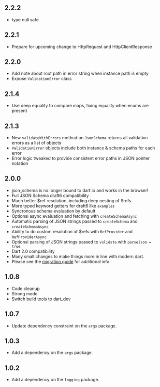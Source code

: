 ## 2.2.2

* type null safe

## 2.2.1

* Prepare for upcoming change to HttpRequest and HttpClientResponse

## 2.2.0

* Add note about root path in error string when instance path is empty
* Expose `ValidationError` class

## 2.1.4

* Use deep equality to compare maps, fixing equality when enums are present

## 2.1.3

* New `validateWithErrors` method on `JsonSchema` returns all validation errors as a list of objects
* `ValidationError` objects include both instance & schema paths for each error
* Error logic tweaked to provide consistent error paths in JSON pointer notation

## 2.0.0

* json_schema is no longer bound to dart:io and works in the browser!
* Full JSON Schema draft6 compatibility
* Much better $ref resolution, including deep nesting of $refs
* More typed keyword getters for draft6 like `examples`
* Syncronous schema evaluation by default
* Optional async evaluation and fetching with `createSchemaAsync`
* Automatic parsing of JSON strings passed to `createSchema` and `createSchemaAsync`
* Ability to do custom resolution of $refs with `RefProvider` and `RefProviderAsync`
* Optional parsing of JSON strings passed to `validate` with `parseJson = true`
* Dart 2.0 compatibility
* Many small changes to make things more in line with modern dart.
* Please see the [migration guide](./MIGRATION.md) for additional info.

## 1.0.8

* Code cleanup
* Strong mode
* Switch build tools to dart_dev

## 1.0.7

* Update dependency constraint on the `args` package.

## 1.0.3

* Add a dependency on the `args` package.

## 1.0.2

* Add a dependency on the `logging` package.
